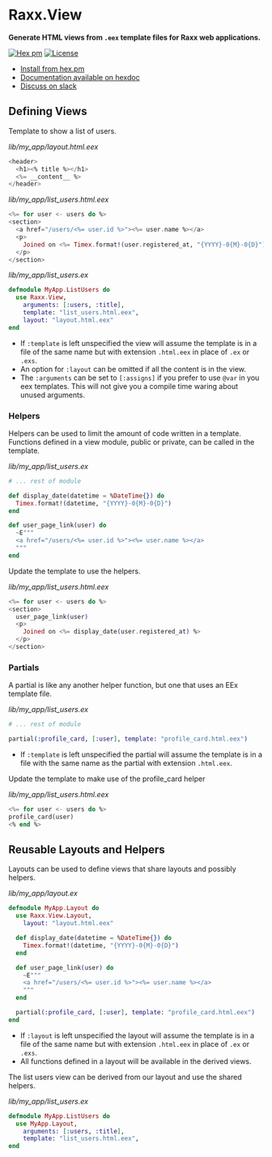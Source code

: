 # Raxx.View

**Generate HTML views from `.eex` template files for Raxx web applications.**

[![Hex pm](http://img.shields.io/hexpm/v/raxx.svg?style=flat)](https://hex.pm/packages/raxx_view)
[![License](https://img.shields.io/badge/License-Apache%202.0-blue.svg)](LICENSE)

- [Install from hex.pm](https://hex.pm/packages/raxx_view)
- [Documentation available on hexdoc](https://hexdocs.pm/raxx_view)
- [Discuss on slack](https://elixir-lang.slack.com/messages/C56H3TBH8/)

## Defining Views

Template to show a list of users.

*lib/my_app/layout.html.eex*
```ex
<header>
  <h1><% title %></h1>
  <%= __content__ %>
</header>
```

*lib/my_app/list_users.html.eex*

```eex
<%= for user <- users do %>
<section>
  <a href="/users/<%= user.id %>"><%= user.name %></a>
  <p>
    Joined on <%= Timex.format!(user.registered_at, "{YYYY}-0{M}-0{D}") %>
  </p>
</section>
```

*lib/my_app/list_users.ex*

```elixir
defmodule MyApp.ListUsers do
  use Raxx.View,
    arguments: [:users, :title],
    template: "list_users.html.eex",
    layout: "layout.html.eex"
end
```

- If `:template` is left unspecified the view will assume the template is in a file of the same name but with extension `.html.eex` in place of `.ex` or `.exs`.
- An option for `:layout` can be omitted if all the content is in the view.
- The `:arguments` can be set to `[:assigns]` if you prefer to use `@var` in you eex templates.
  This will not give you a compile time waring about unused arguments.

### Helpers

Helpers can be used to limit the amount of code written in a template.
Functions defined in a view module, public or private, can be called in the template.

*lib/my_app/list_users.ex*
```elixir
# ... rest of module

def display_date(datetime = %DateTime{}) do
  Timex.format!(datetime, "{YYYY}-0{M}-0{D}")
end

def user_page_link(user) do
  ~E"""
  <a href="/users/<%= user.id %>"><%= user.name %></a>
  """
end
```

Update the template to use the helpers.

*lib/my_app/list_users.html.eex*

```eex
<%= for user <- users do %>
<section>
  user_page_link(user)
  <p>
    Joined on <%= display_date(user.registered_at) %>
  </p>
</section>
```

### Partials

A partial is like any another helper function, but one that uses an EEx template file.

*lib/my_app/list_users.ex*

```elixir
# ... rest of module

partial(:profile_card, [:user], template: "profile_card.html.eex")
```

- If `:template` is left unspecified the partial will assume the template is in a file with the same name as the partial with extension `.html.eex`.

Update the template to make use of the profile_card helper

*lib/my_app/list_users.html.eex*

```eex
<%= for user <- users do %>
profile_card(user)
<% end %>
```

## Reusable Layouts and Helpers

Layouts can be used to define views that share layouts and possibly helpers.

*lib/my_app/layout.ex*

```elixir
defmodule MyApp.Layout do
  use Raxx.View.Layout,
    layout: "layout.html.eex"

  def display_date(datetime = %DateTime{}) do
    Timex.format!(datetime, "{YYYY}-0{M}-0{D}")
  end

  def user_page_link(user) do
    ~E"""
    <a href="/users/<%= user.id %>"><%= user.name %></a>
    """
  end

  partial(:profile_card, [:user], template: "profile_card.html.eex")
end
```

- If `:layout` is left unspecified the layout will assume the template is in a file of the same name but with extension `.html.eex` in place of `.ex` or `.exs`.
- All functions defined in a layout will be available in the derived views.

The list users view can be derived from our layout and use the shared helpers.

*lib/my_app/list_users.ex*

```elixir
defmodule MyApp.ListUsers do
  use MyApp.Layout,
    arguments: [:users, :title],
    template: "list_users.html.eex",
end
```
